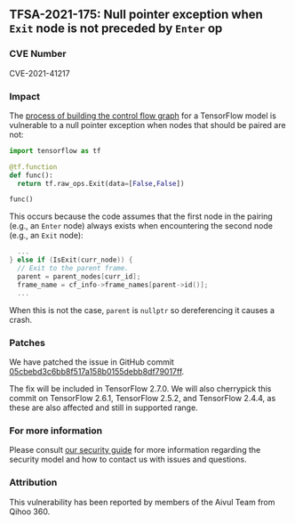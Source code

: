 ## TFSA-2021-175: Null pointer exception when `Exit` node is not preceded by `Enter` op

### CVE Number
CVE-2021-41217

### Impact
The [process of building the control flow graph](https://github.com/tensorflow/tensorflow/blob/8d72537c6abf5a44103b57b9c2e22c14f5f49698/tensorflow/core/common_runtime/immutable_executor_state.cc#L284-L346) for a TensorFlow model is vulnerable to a null pointer exception when nodes that should be paired are not:

```python
import tensorflow as tf

@tf.function
def func():
  return tf.raw_ops.Exit(data=[False,False])

func()
```

This occurs because the code assumes that the first node in the pairing (e.g., an `Enter` node) always exists when encountering the second node (e.g., an `Exit` node):

```cc
  ...
} else if (IsExit(curr_node)) {
  // Exit to the parent frame.
  parent = parent_nodes[curr_id];
  frame_name = cf_info->frame_names[parent->id()];
  ...
```

When this is not the case, `parent` is `nullptr` so dereferencing it causes a crash.

### Patches
We have patched the issue in GitHub commit [05cbebd3c6bb8f517a158b0155debb8df79017ff](https://github.com/tensorflow/tensorflow/commit/05cbebd3c6bb8f517a158b0155debb8df79017ff).

The fix will be included in TensorFlow 2.7.0. We will also cherrypick this commit on TensorFlow 2.6.1, TensorFlow 2.5.2, and TensorFlow 2.4.4, as these are also affected and still in supported range.

### For more information
Please consult [our security guide](https://github.com/tensorflow/tensorflow/blob/master/SECURITY.md) for more information regarding the security model and how to contact us with issues and questions.

### Attribution
This vulnerability has been reported by members of the Aivul Team from Qihoo 360.
